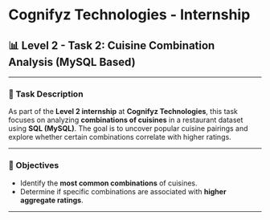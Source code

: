 # Cognifyz Technologies - Internship  
## 📊 Level 2 - Task 2: Cuisine Combination Analysis (MySQL Based)

---

### 📌 Task Description

As part of the **Level 2 internship** at **Cognifyz Technologies**, this task focuses on analyzing **combinations of cuisines** in a restaurant dataset using **SQL (MySQL)**. The goal is to uncover popular cuisine pairings and explore whether certain combinations correlate with higher ratings.

---

### 🧠 Objectives

- Identify the **most common combinations** of cuisines.
- Determine if specific combinations are associated with **higher aggregate ratings**.

---



